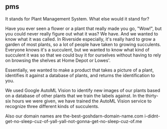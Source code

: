 ## pms

It stands for Plant Management System. What else would it stand for?

Have you ever seen a flower or a plant that really made you go, "Wow!", but you could never really figure out what it was? We have. And we wanted to know what it was called. In Riverside especially, it's really hard to grow a garden of most plants, so a lot of people have taken to growing succulents. Everyone knows it's a succulent, but we wanted to know what kind of succulent it was so that we could buy it for ourselves without having to rely on browsing the shelves at Home Depot or Lowes'.

Essentially, we wanted to make a product that takes a picture of a plant, identifies it against a database of plants, and returns the identification to you.

We used Google AutoML Vision to identify new images of our plants based on a database of other plants that we train the labels against. In the thirty-six hours we were given, we have trained the AutoML Vision service to recognize three different kinds of succulents.

Also our domain names are the-best-goshdarn-domain-name.com i-didnt-get-no-sleep-cuz-of-yall-yall-not-gonna-get-no-sleep-cuz-of.me
